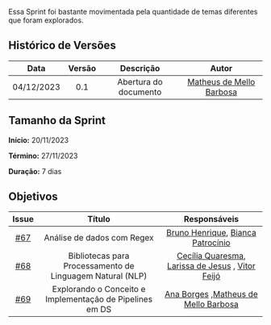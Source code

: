 Essa Sprint foi bastante movimentada pela quantidade de temas diferentes que foram explorados.

## Histórico de Versões

|    Data    | Versão |       Descrição       |      Autor      |
| :--------: | :----: | :-------------------: | :-------------: |
| 04/12/2023 |  0.1   | Abertura do documento | [Matheus de Mello Barbosa](https://github.com/matheusbmello)|

## Tamanho da Sprint

**Início:**  20/11/2023

**Término:** 27/11/2023

**Duração:** 7 dias

## Objetivos

|                          Issue                           |              Título               |                    Responsáveis                     |
| :------------------------------------------------------: | :-------------------------------: | :-------------------------------------------------: |
| [#67](https://github.com/unb-mds/2023-2-Squad08/issues/67)| Análise de dados com Regex | [Bruno Henrique](https://github.com/bdebatata), [Bianca Patrocínio](https://github.com/BiancaPatrocinio7) |
| [#68](https://github.com/unb-mds/2023-2-Squad08/issues/68)| Bibliotecas para Processamento de Linguagem Natural (NLP) | [Cecília Quaresma](https://github.com/cqcoding), [Larissa de Jesus](https://github.com/VieiraLaris) , [Vitor Feijó](https://github.com/vitorfleonardo)  |
| [#69](https://github.com/unb-mds/2023-2-Squad08/issues/69)| Explorando o Conceito e Implementação de Pipelines em DS | [Ana Borges](https://github.com/anabborges) ,[Matheus de Mello Barbosa](https://github.com/matheusbmello)|
